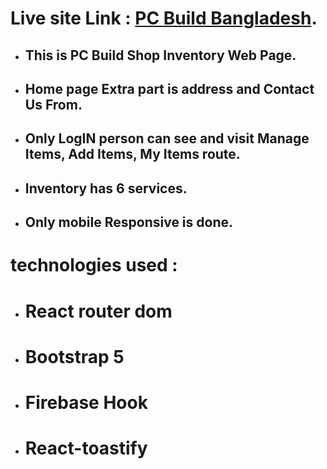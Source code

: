 # Live site Link : [PC Build Bangladesh](https://independent-service-prov-2654f.web.app/).

- ## This is PC Build Shop Inventory Web Page.
- ## Home page Extra part is address and Contact Us From.
- ## Only LogIN person can see and visit Manage Items, Add Items, My Items route.
- ## Inventory has 6 services.
- ## Only mobile Responsive is done.
# technologies  used : 

- # React router dom
- # Bootstrap 5
- # Firebase Hook
- # React-toastify